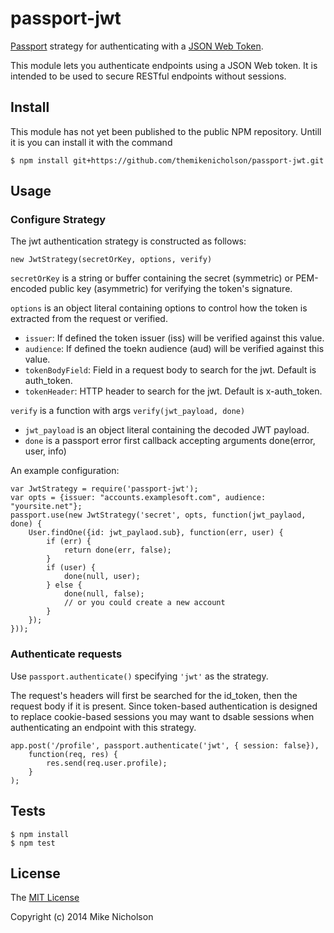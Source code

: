 # passport-jwt

[Passport](http://passportjs.org/) strategy for authenticating with a [JSON Web Token](http://jwt.io).

This module lets you authenticate endpoints using a JSON Web token. It is intended to be used to secure RESTful
endpoints without sessions.

## Install

This module has not yet been published to the public NPM repository.  Untill it is you can install it 
with the command 

    $ npm install git+https://github.com/themikenicholson/passport-jwt.git 

## Usage

### Configure Strategy

The jwt authentication strategy is constructed as follows: 
    
    new JwtStrategy(secretOrKey, options, verify)

`secretOrKey` is a string or buffer containing the secret (symmetric) or PEM-encoded public key (asymmetric)
for verifying the token's signature.

`options` is an object literal containing options to control how the token is extracted from the request or verified.
* `issuer`: If defined the token issuer (iss) will be verified against this value.
* `audience`: If defined the toekn audience (aud) will be verified against this value.
* `tokenBodyField`: Field in a request body to search for the jwt.  Default is auth_token.
* `tokenHeader`: HTTP header to search for the jwt. Default is x-auth_token.

`verify` is a function with args `verify(jwt_payload, done)`
* `jwt_payload` is an object literal containing the decoded JWT payload.
* `done` is a passport error first callback accepting arguments done(error, user, info)

An example configuration: 

    var JwtStrategy = require('passport-jwt');
    var opts = {issuer: "accounts.examplesoft.com", audience: "yoursite.net"};  
    passport.use(new JwtStrategy('secret', opts, function(jwt_paylaod, done) {
        User.findOne({id: jwt_paylaod.sub}, function(err, user) {
            if (err) {
                return done(err, false);
            }
            if (user) {
                done(null, user);
            } else {
                done(null, false);
                // or you could create a new account
            }
        });
    }));


### Authenticate requests

Use `passport.authenticate()` specifying `'jwt'` as the strategy.

The request's headers will first be searched for the id_token, then the request body if it is present. Since
token-based authentication is designed to replace cookie-based sessions you may want to dsable sessions when 
authenticating an endpoint with this strategy.

    app.post('/profile', passport.authenticate('jwt', { session: false}), 
        function(req, res) {
            res.send(req.user.profile);
        }
    );

## Tests

    $ npm install
    $ npm test

## License

The [MIT License](http://opensource.org/licenses/MIT)

Copyright (c) 2014 Mike Nicholson
